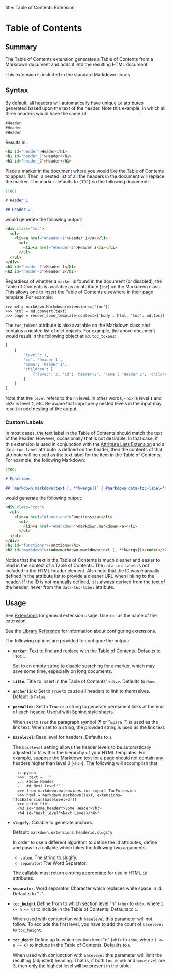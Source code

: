 title: Table of Contents Extension

Table of Contents
=================

Summary
-------

The Table of Contents extension generates a Table of Contents from a Markdown
document and adds it into the resulting HTML document.

This extension is included in the standard Markdown library.

Syntax
------

By default, all headers will automatically have unique `id` attributes
generated based upon the text of the header. Note this example, in which all
three headers would have the same `id`:

```md
#Header
#Header
#Header
```

Results in:

```html
<h1 id="header">Header</h1>
<h1 id="header_1">Header</h1>
<h1 id="header_2">Header</h1>
```

Place a marker in the document where you would like the Table of Contents to
appear. Then, a nested list of all the headers in the document will replace the
marker. The marker defaults to `[TOC]` so the following document:

```md
[TOC]

# Header 1

## Header 2
```

would generate the following output:

```html
<div class="toc">
  <ul>
    <li><a href="#header-1">Header 1</a></li>
      <ul>
        <li><a href="#header-2">Header 2</a></li>
      </ul>
  </ul>
</div>
<h1 id="header-1">Header 1</h1>
<h2 id="header-2">Header 2</h2>
```

Regardless of whether a `marker` is found in the document (or disabled), the
Table of Contents is available as an attribute (`toc`) on the Markdown class.
This allows one to insert the Table of Contents elsewhere in their page
template. For example:

```pycon
>>> md = markdown.Markdown(extensions=['toc'])
>>> html = md.convert(text)
>>> page = render_some_template(context={'body': html, 'toc': md.toc})
```

The `toc_tokens` attribute is also available on the Markdown class and contains
a nested list of dict objects. For example, the above document would result in
the following object at `md.toc_tokens`:

```python
[
    {
        'level': 1,
        'id': 'header-1',
        'name': 'Header 1',
        'children': [
            {'level': 2, 'id': 'header-2', 'name': 'Header 2', 'children':[]}
        ]
    }
]
```

Note that the `level` refers to the `hn` level. In other words, `<h1>` is level
`1` and `<h2>` is level `2`, etc. Be aware that improperly nested levels in the
input may result in odd nesting of the output.

### Custom Labels

In most cases, the text label in the Table of Contents should match the text of
the header. However, occasionally that is not desirable. In that case, if this
extension is used in conjunction with the [Attribute Lists Extension] and a
`data-toc-label` attribute is defined on the header, then the contents of that
attribute will be used as the text label for the item in the Table of Contents.
For example, the following Markdown:

[Attribute Lists Extension]: attr_list.md

```md
[TOC]

# Functions

## `markdown.markdown(text [, **kwargs])` { #markdown data-toc-label='markdown.markdown' }
```
would generate the following output:

```html
<div class="toc">
  <ul>
    <li><a href="#functions">Functions</a></li>
      <ul>
        <li><a href="#markdown">markdown.markdown</a></li>
      </ul>
  </ul>
</div>
<h1 id="functions">Functions</h1>
<h2 id="markdown"><code>markdown.markdown(text [, **kwargs])</code></h2>
```

Notice that the text in the Table of Contents is much cleaner and easier to read
in the context of a Table of Contents. The `data-toc-label` is not included in
the HTML header element. Also note that the ID was manually defined in the
attribute list to provide a cleaner URL when linking to the header. If the ID is
not manually defined, it is always derived from the text of the header, never
from the `data-toc-label` attribute.

Usage
-----

See [Extensions](index.md) for general extension usage. Use `toc` as the name
of the extension.

See the [Library Reference](../reference.md#extensions) for information about
configuring extensions.

The following options are provided to configure the output:

* **`marker`**:
    Text to find and replace with the Table of Contents. Defaults to `[TOC]`.

    Set to an empty string to disable searching for a marker, which may save
    some time, especially on long documents.

* **`title`**:
    Title to insert in the Table of Contents' `<div>`. Defaults to `None`.

* **`anchorlink`**:
    Set to `True` to cause all headers to link to themselves. Default is `False`.

* **`permalink`**:
    Set to `True` or a string to generate permanent links at the end of each header.
    Useful with Sphinx style sheets.

    When set to `True` the paragraph symbol (&para; or "`&para;`") is used as
    the link text. When set to a string, the provided string is used as the link
    text.

* **`baselevel`**:
    Base level for headers. Defaults to `1`.

    The `baselevel` setting allows the header levels to be automatically
    adjusted to fit within the hierarchy of your HTML templates. For example,
    suppose the Markdown text for a page should not contain any headers higher
    than level 3 (`<h3>`). The following will accomplish that:

        :::pycon
        >>>  text = '''
        ... #Some Header
        ... ## Next Level'''
        >>> from markdown.extensions.toc import TocExtension
        >>> html = markdown.markdown(text, extensions=[TocExtension(baselevel=3)])
        >>> print html
        <h3 id="some_header">Some Header</h3>
        <h4 id="next_level">Next Level</h4>'

* **`slugify`**:
    Callable to generate anchors.

    Default: `markdown.extensions.headerid.slugify`

    In order to use a different algorithm to define the id attributes, define  and
    pass in a callable which takes the following two arguments:

    * `value`: The string to slugify.
    * `separator`: The Word Separator.

    The callable must return a string appropriate for use in HTML `id` attributes.

* **`separator`**:
    Word separator. Character which replaces white space in id. Defaults to "`-`".

* **`toc_height`**
    Define from to which section level "n" (`<hn>` to `<h6>`, where `1 <= n <= 6`)
    to include in the Table of Contents. Defaults to `1`.

    When used with conjunction with `baselevel` this parameter will not follow.
    To exclude the first level, you have to add the count of `baselevel` to
    `toc_height`.

* **`toc_depth`**
    Define up to which section level "n" (`<h1>` to `<hn>`, where `1 <= n <= 6`)
    to include in the Table of Contents. Defaults to `6`.

    When used with conjunction with `baselevel` this parameter will limit the
    resulting (adjusted) heading. That is, if both `toc_depth` and `baselevel`
    are 3, then only the highest level will be present in the table.

